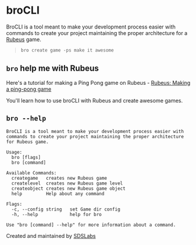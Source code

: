 # broCLI

BroCLI is a tool meant to make your development process easier with commands to create your project maintaining the proper architecture for a [Rubeus](https://github.com/sdslabs/Rubeus) game.

> `bro create game -ps make it awesome`

## `bro` help me with Rubeus

Here's a tutorial for making a Ping Pong game on Rubeus - [Rubeus: Making a ping-pong game](https://github.com/sdslabs/Rubeus/wiki/Making-a-ping-pong-game)

You'll learn how to use broCLI with Rubeus and create awesome games.

## `bro --help`

```
BroCLI is a tool meant to make your development process easier with commands to create your project maintaining the proper architecture for Rubeus game.

Usage:
  bro [flags]
  bro [command]

Available Commands:
  creategame   creates new Rubeus game
  createlevel  creates new Rubeus game level
  createobject creates new Rubeus game object
  help         Help about any command

Flags:
  -c, --config string   set Game dir config
  -h, --help            help for bro

Use "bro [command] --help" for more information about a command.
```

Created and maintained by [SDSLabs](https://sdslabs.co)
